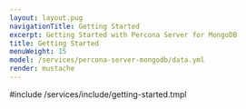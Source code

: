 ```yaml
---
layout: layout.pug
navigationTitle: Getting Started
excerpt: Getting Started with Percona Server for MongoDB
title: Getting Started
menuWeight: 15
model: /services/percona-server-mongodb/data.yml
render: mustache
---
```


#include /services/include/getting-started.tmpl
